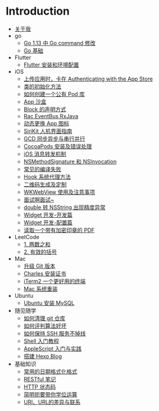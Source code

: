 # Introduction

* [关于我](./me.md)
* go
  * [Go 1.13 中 Go command 修改](go/go-command.md)
  * [Go 基础](go/go.md)
* Flutter
  * [Flutter 安装和环境配置](flutter/install-flutter.md)
* iOS
  * [上传应用时，卡在 Authenticating with the App Store](ios/authenticating-with-the-app-store.md)
  * [类的初始化方法](ios/initializer.md)
  * [如何创建一个公有 Pod 库](ios/create-pod.md)
  * [App 沙盒](ios/sandbox.md)
  * [Block 的声明方式](ios/block-statement.md)
  * [Rac EventBus RxJava](ios/rac-eventbus-rxjava.md)
  * [动态更换 App 图标](ios/dynamic-icon.md)
  * [SiriKit 人机界面指南](ios/sirikit.md)
  * [GCD 同步异步与串行并行](ios/gcd.md)
  * [CocoaPods 安装及错误处理](ios/cocoapods.md)
  * [iOS 消息转发机制](ios/message-forwarding.md)
  * [NSMethodSignature 和 NSInvocation](ios/nsmethodsignature-nsinvocation.md)
  * [常见的编译失败](ios/build-failed.md)
  * [Hook 系统代理方法](ios/hook-system-delegate-method.md)
  * [二维码生成及定制](ios/create-qr-code.md)
  * [WKWebView 使用及注意事项](ios/wkwebview.md)
  * [面试啊面试~](ios/interview.md)
  * [double 转 NSString 出现精度异常](ios/double-to-nsstring.md)
  * [Widget 开发-开发篇](ios/widget-development.md)
  * [Widget 开发-配置篇](ios/widget-configuration.md)
  * [读取一个带有加密印章的 PDF](ios/read-pdf-with-cryptographic-seal.md)
* LeetCode
  * [1. 两数之和](leetcode/two-sum.md)
  * [2. 有效的括号](leetcode/valid-parentheses.md)
* Mac
  * [升级 Git 版本](mac/update-git-version.md)
  * [Charles 安装证书](mac/install-charles-certificate.md)
  * [iTerm2 一个更好用的终端](mac/a-better-terminal.md)
  * [Mac 系统重装](mac/reinstall-mac-system.md)
* Ubuntu
  * [Ubuntu 安装 MySQL](ubuntu/install-mysql.md)
* 随见随学
  * [如何清理 git 仓库](learn/clean-up-git-repository.md)
  * [如何评判算法好坏](learn/judge-algorithm-quality.md)
  * [如何保持 SSH 服务不掉线](learn/keep-alive-ssh.md)
  * [Shell 入门教程](learn/introduction-to-shell.md)
  * [AppleScript 入门与实践](learn/introduction-to-appleScript.md)
  * [搭建 Hexo Blog](learn/set-up-hexo-blog.md)
* 基础知识
  * [常用的日期格式化格式](basicknowledge/date-formatter.md)
  * [RESTful 笔记](basicknowledge/introduction-to-restful.md)
  * [HTTP 状态码](basicknowledge/http-status-code.md)
  * [简明扼要带你学位运算](basicknowledge/bit-operation.md)
  * [URI、URL的差异与联系](basicknowledge/uri-url-urn.md)
